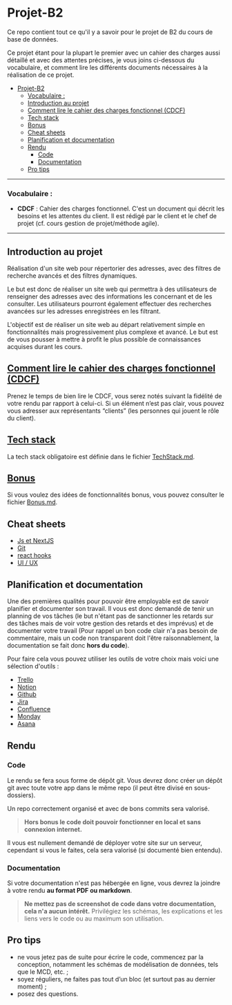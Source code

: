 # Projet-B2

Ce repo contient tout ce qu'il y a savoir pour le projet de B2 du cours de base de données.

Ce projet étant pour la plupart le premier avec un cahier des charges aussi détaillé et avec des attentes précises, je
vous joins ci-dessous du vocabulaire, et comment lire les différents documents nécessaires à la réalisation de ce
projet.

- [Projet-B2](#projet-b2)
    - [Vocabulaire :](#vocabulaire-)
    - [Introduction au projet](#introduction-au-projet)
    - [Comment lire le cahier des charges fonctionnel (CDCF)](#comment-lire-le-cahier-des-charges-fonctionnel-cdcf)
    - [Tech stack](#tech-stack)
    - [Bonus](#bonus)
    - [Cheat sheets](#cheat-sheets)
    - [Planification et documentation](#planification-et-documentation)
    - [Rendu](#rendu)
        - [Code](#code)
        - [Documentation](#documentation)
    - [Pro tips](#pro-tips)

---

### Vocabulaire :

- **CDCF** : Cahier des charges fonctionnel. C'est un document qui décrit les besoins et les attentes du client. Il est
  rédigé par le client et le chef de projet (cf. cours gestion de projet/méthode agile).

---

## Introduction au projet

Réalisation d'un site web pour répertorier des adresses, avec des filtres de recherche avancés et des filtres
dynamiques.

Le but est donc de réaliser un site web qui permettra à des utilisateurs de renseigner des adresses avec des
informations les concernant et de les consulter. Les utilisateurs pourront également effectuer des recherches avancées
sur les adresses enregistrées en les filtrant.

L'objectif est de réaliser un site web au départ relativement simple en fonctionnalités mais progressivement plus
complexe et avancé. Le but est de vous pousser à mettre à profit le plus possible de connaissances acquises durant les
cours.

## [Comment lire le cahier des charges fonctionnel (CDCF)](./CDCF.md)

Prenez le temps de bien lire le CDCF, vous serez notés suivant la fidélité de votre rendu par rapport à celui-ci. Si un
élément n’est pas clair, vous pouvez vous adresser aux représentants “clients” (les personnes qui jouent le rôle
du client).

## [Tech stack](./TechStack.md)

La tech stack obligatoire est définie dans le fichier [TechStack.md](./TechStack.md).

## [Bonus](./Bonus.md)

Si vous voulez des idées de fonctionnalités bonus, vous pouvez consulter le fichier [Bonus.md](./Bonus.md).

## Cheat sheets

- [Js et NextJS](./cheat-sheets/js&next.md)
- [Git](./cheat-sheets/git.md)
- [react hooks](./cheat-sheets/react-hooks.md)
- [UI / UX](./cheat-sheets/UI-UX.md)

## Planification et documentation

Une des premières qualités pour pouvoir être employable est de savoir planifier et documenter son travail. Il vous est
donc demandé de tenir un planning de vos tâches (le but n'étant pas de sanctionner les retards sur des tâches mais de
voir votre gestion des retards et des imprévus) et de documenter votre travail (Pour rappel un bon code clair n'a pas
besoin de commentaire, mais un code non transparent doit l'être raisonnablement, la documentation se fait donc **hors du
code**).

Pour faire cela vous pouvez utiliser les outils de votre choix mais voici une sélection d'outils :

- [Trello](https://trello.com/)
- [Notion](https://www.notion.so/)
- [Github](https://github.com/features/issues)
- [Jira](https://www.atlassian.com/software/jira)
- [Confluence](https://www.atlassian.com/software/confluence)
- [Monday](https://monday.com/)
- [Asana](https://asana.com/)

## Rendu

### Code

Le rendu se fera sous forme de dépôt git. Vous devrez donc créer un dépôt git avec toute votre app dans le même repo (il
peut être divisé en sous-dossiers).

Un repo correctement organisé et avec de bons commits sera valorisé.

> **Hors bonus le code doit pouvoir fonctionner en local et sans connexion internet.**

Il vous est nullement demandé de déployer votre site sur un serveur, cependant si vous le faites, cela sera valorisé (si
documenté bien entendu).

### Documentation

Si votre documentation n'est pas hébergée en ligne, vous devrez la joindre à votre rendu **au format PDF ou markdown**.

> **Ne mettez pas de screenshot de code dans votre documentation, cela n'a aucun intérêt.** Privilégiez les schémas, les
> explications et les liens vers le code ou au maximum son utilisation.

## Pro tips

- ne vous jetez pas de suite pour écrire le code, commencez par la conception, notamment les schémas de modélisation de
  données, tels que le MCD, etc. ;
- soyez réguliers, ne faites pas tout d’un bloc (et surtout pas au dernier moment) ;
- posez des questions.
